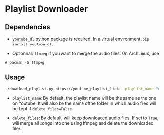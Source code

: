 # Playlist Downloader

## Dependencies

- [`youtube_dl`](https://pypi.org/project/youtube_dl/) python package is required. In a virtual environment, `pip install youtube_dl`.

- Optionnal: `ffmpeg` if you want to merge the audio files. On ArchLinux, use
```sudo-bash
# pacman -S ffmpeg
```

## Usage

```bash
./download_playlist.py https://youtube_playlist_link --playlist_name "name_to_save_the_playlist_to" --delete_files=False
```

- `playlist_name`: By default, the playlist name will be the same as the one on Youtube.
It will also be the name ofthe folder in which audio files will be kept if `delete_files=False`

- `delete_files`: By default, will keep downloaded audio files.
If set to `True`, will merge all songs into one using ffmpeg and delete the downloaded files.
